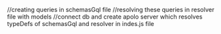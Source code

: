 //creating queries in schemasGql file
//resolving  these queries in resolver file with models
//connect db and create apolo server which resolves typeDefs of schemasGql and resolver in indes.js file